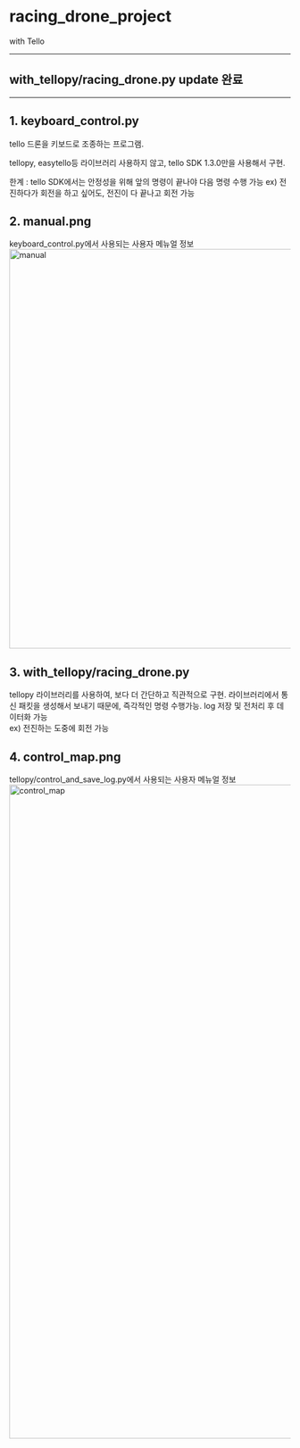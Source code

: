 # racing_drone_project
with Tello

***
## with_tellopy/racing_drone.py update 완료
***


## 1. keyboard_control.py

tello 드론을 키보드로 조종하는 프로그램.

tellopy, easytello등 라이브러리 사용하지 않고, tello SDK 1.3.0만을 사용해서 구현.

한계 : tello SDK에서는 안정성을 위해 앞의 명령이 끝나야 다음 명령 수행 가능
      ex) 전진하다가 회전을 하고 싶어도, 전진이 다 끝나고 회전 가능

## 2. manual.png

keyboard_control.py에서 사용되는 사용자 메뉴얼 정보
<img width="716" alt="manual" src="https://user-images.githubusercontent.com/46870741/66770267-27476f00-eef2-11e9-8ec0-f70e7551b052.png">


## 3. with_tellopy/racing_drone.py

tellopy 라이브러리를 사용하여, 보다 더 간단하고 직관적으로 구현.
라이브러리에서 통신 패킷을 생성해서 보내기 때문에, 즉각적인 명령 수행가능.
log 저장 및 전처리 후 데이터화 가능  
ex) 전진하는 도중에 회전 가능  

## 4. control_map.png

tellopy/control_and_save_log.py에서 사용되는 사용자 메뉴얼 정보
<img width="1172" alt="control_map" src="https://user-images.githubusercontent.com/46870741/66770259-2282bb00-eef2-11e9-8a9d-db92392f2164.png">
